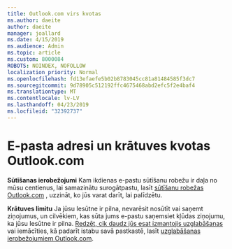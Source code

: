 ```yaml
---
title: Outlook.com virs kvotas
ms.author: daeite
author: daeite
manager: joallard
ms.date: 4/15/2019
ms.audience: Admin
ms.topic: article
ms.custom: 8000084
ROBOTS: NOINDEX, NOFOLLOW
localization_priority: Normal
ms.openlocfilehash: fd13efaefe5b02b8783045cc81a81484585f3dc7
ms.sourcegitcommit: 9d78905c512192ffc4675468abd2efc5f2e4baf4
ms.translationtype: MT
ms.contentlocale: lv-LV
ms.lasthandoff: 04/23/2019
ms.locfileid: "32392737"
---
```

# <a name="email-and-storage-quota-in-outlookcom"></a>E-pasta adresi un krātuves kvotas Outlook.com

**Sūtīšanas ierobežojumi** Kam ikdienas e-pastu sūtīšanu robežu ir daļa no mūsu centienus, lai samazinātu surogātpastu, lasīt [sūtīšanu robežas Outlook.com](https://support.office.com/article/279ee200-594c-40f0-9ec8-bb6af7735c2e) , uzzināt, ko jūs varat darīt, lai palīdzētu.

**Krātuves limitu** Ja jūsu Iesūtne ir pilna, nevarēsit nosūtīt vai saņemt ziņojumus, un cilvēkiem, kas sūta jums e-pastu saņemsiet kļūdas ziņojumu, ka jūsu Iesūtne ir pilna. [Redzēt, cik daudz jūs esat izmantojis uzglabāšanas](https://go.microsoft.com/fwlink/?linkid=2052089) vai iemācīties, kā padarīt istabu savā pastkastē, lasīt [uzglabāšanas ierobežojumiem Outlook.com](https://support.office.com/article/7ac99134-69e5-4619-ac0b-2d313bba5e9e).